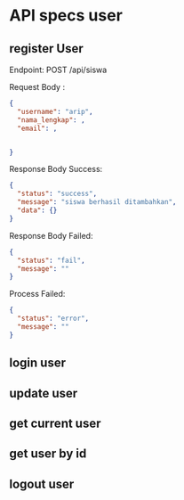 # API specs user

## register User

Endpoint: POST /api/siswa

Request Body :

```json
{
  "username": "arip",
  "nama_lengkap": ,
  "email": ,


}
```

Response Body Success:

```json
{
  "status": "success",
  "message": "siswa berhasil ditambahkan",
  "data": {}
}
```

Response Body Failed:

```json
{
  "status": "fail",
  "message": ""
}
```

Process Failed:

```json
{
  "status": "error",
  "message": ""
}
```

## login user

## update user

## get current user

## get user by id

## logout user
